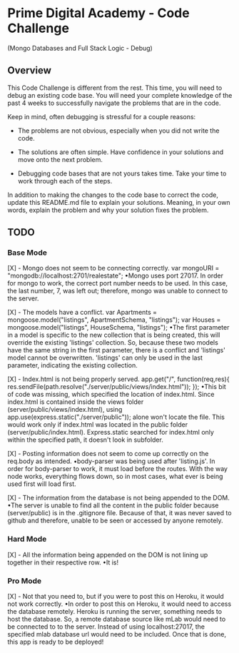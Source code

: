 # Prime Digital Academy - Code Challenge 
(Mongo Databases and Full Stack Logic - Debug)

## Overview

This Code Challenge is different from the rest. This time, you will need to debug an existing code base. You will need your
complete knowledge of the past 4 weeks to successfully navigate the problems that are in the code.

Keep in mind, often debugging is stressful for a couple reasons:

* The problems are not obvious, especially when you did not write the code.

* The solutions are often simple. Have confidence in your solutions and move onto the next problem.

* Debugging code bases that are not yours takes time. Take your time to work through each of the steps.


In addition to making the changes to the code base to correct the code, update this README.md file to explain your solutions. Meaning, in your own words, explain the problem and why your solution fixes the problem.


## TODO

### Base Mode
[X] - Mongo does not seem to be connecting correctly.
var mongoURI = "mongodb://localhost:2701/realestate";
•Mongo uses port 27017. In order for mongo to work, the correct port number needs to be used. In this case, the last number, 7, was left out; therefore, mongo was unable to connect to the server.

[X] - The models have a conflict.
var Apartments = mongoose.model("listings", ApartmentSchema, "listings");
var Houses = mongoose.model("listings", HouseSchema, "listings");
•The first parameter in a model is specific to the new collection that is being created, this will override the existing 'listings' collection. So, because these two models have the same string in the first parameter, there is a conflict and 'listings' model cannot be overwritten. 'listings' can only be used in the last parameter, indicating the existing collection.

[X] - Index.html is not being properly served.
app.get("/", function(req,res){
  res.sendFile(path.resolve("./server/public/views/index.html"));
});
•This bit of code was missing, which specified the location of index.html. Since index.html is contained inside the views folder (server/public/views/index.html), using app.use(express.static("./server/public")); alone won't locate the file. This would work only if index.html was located in the public folder (server/public/index.html). Express.static searched for index.html only within the specified path, it doesn't look in subfolder.

[X] - Posting information does not seem to come up correctly on the req.body as intended.
•body-parser was being used after 'listing.js'. In order for body-parser to work, it must load before the routes. With the way node works, everything flows down, so in most cases, what ever is being used first will load first.

[X] - The information from the database is not being appended to the DOM.
•The server is unable to find all the content in the public folder because (server/public) is in the .gitignore file. Because of that, it was never saved to github and therefore, unable to be seen or accessed by anyone remotely.

### Hard Mode
[X] - All the information being appended on the DOM is not lining up together in their respective row.
•It is! 

### Pro Mode
[X] - Not that you need to, but if you were to post this on Heroku, it would not work correctly.
•In order to post this on Heroku, it would need to access the database remotely. Heroku is running the server, something needs to host the database. So, a remote database source like mLab would need to be connected to to the server. Instead of using localhost:27017, the specified mlab database url would need to be included. Once that is done, this app is ready to be deployed!
